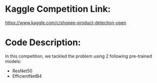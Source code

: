 # Kaggle Competition Link:
https://www.kaggle.com/c/shopee-product-detection-open

# Code Description:
In this competition, we tackled the problem using 2 following pre-trained models:
* ResNet50
* EfficientNetB4
